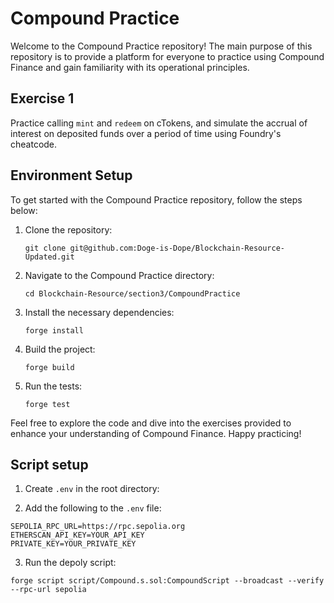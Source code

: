 # Compound Practice

Welcome to the Compound Practice repository! The main purpose of this repository is to provide a platform for everyone to practice using Compound Finance and gain familiarity with its operational principles.

## Exercise 1

Practice calling `mint` and `redeem` on cTokens, and simulate the accrual of interest on deposited funds over a period of time using Foundry's cheatcode.

## Environment Setup

To get started with the Compound Practice repository, follow the steps below:

1. Clone the repository:

   ```shell
   git clone git@github.com:Doge-is-Dope/Blockchain-Resource-Updated.git
   ```

2. Navigate to the Compound Practice directory:

   ```shell
   cd Blockchain-Resource/section3/CompoundPractice
   ```

3. Install the necessary dependencies:

   ```shell
   forge install
   ```

4. Build the project:

   ```shell
   forge build
   ```

5. Run the tests:
   ```shell
   forge test
   ```

Feel free to explore the code and dive into the exercises provided to enhance your understanding of Compound Finance. Happy practicing!

## Script setup

1. Create `.env` in the root directory:

2. Add the following to the `.env` file:

```shell
SEPOLIA_RPC_URL=https://rpc.sepolia.org
ETHERSCAN_API_KEY=YOUR_API_KEY
PRIVATE_KEY=YOUR_PRIVATE_KEY
```

3. Run the depoly script:

```shell
forge script script/Compound.s.sol:CompoundScript --broadcast --verify --rpc-url sepolia
```
